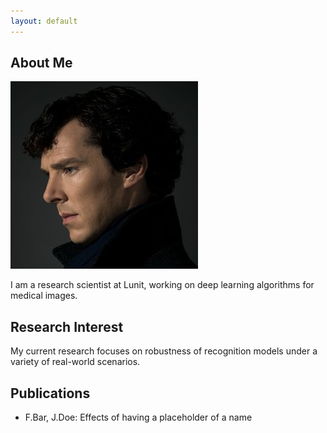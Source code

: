```yaml
---
layout: default
---
```


## About Me
<img class="profile-picture" src="sherlock.jpg">


I am a research scientist at Lunit, working on deep learning algorithms for medical images.

## Research Interest

My current research focuses on robustness of recognition models under a variety of real-world scenarios.

## Publications

- F.Bar, J.Doe: Effects of having a placeholder of a name
